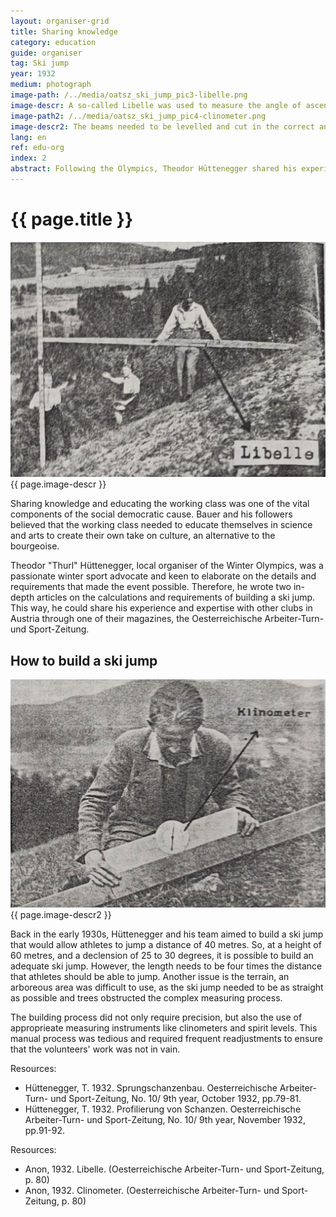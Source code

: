 ```yaml
---
layout: organiser-grid
title: Sharing knowledge
category: education
guide: organiser
tag: Ski jump
year: 1932
medium: photograph
image-path: /../media/oatsz_ski_jump_pic3-libelle.png
image-descr: A so-called Libelle was used to measure the angle of ascend and descent. Aligning the wooden beams was labourious and required a lot of accuracy.
image-path2: /../media/oatsz_ski_jump_pic4-clinometer.png
image-descr2: The beams needed to be levelled and cut in the correct angles. Hüttenegger's team used a clinometer to ensure the accuracy of their work.
lang: en
ref: edu-org
index: 2
abstract: Following the Olympics, Theodor Hüttenegger shared his experience and knowledge on building a ski jump to international standards with a wider audience in the magazine Oesterreichische Arbeiter-Turn- und Sportzeitschrift
---
```

<body>
    <div class="info-text">
        <h1  id="title">{{ page.title }}</h1>
        <div class="grid-item" id="exhibit-image"><img src="/../media/oatsz_ski_jump_pic3-libelle.png" class="img-fluid" alt="{{ page.image-descr }}">{{ page.image-descr }}</div>
        <p>Sharing knowledge and educating the working class was one of the vital components of the social democratic cause. Bauer and his followers believed that the working class needed to educate themselves in science and arts to create their own take on culture, an alternative to the bourgeoise.</p>
        <p>Theodor "Thurl" Hüttenegger, local organiser of the Winter Olympics, was a passionate winter sport advocate and keen to elaborate on the details and requirements that made the event possible. Therefore, he wrote two in-depth articles on the calculations and requirements of building a ski jump. This way, he could share his experience and expertise with other clubs in Austria through one of their magazines, the Oesterreichische Arbeiter-Turn- und Sport-Zeitung.</p>
        <h2>How to build a ski jump</h2>
        <div class="grid-item" id="exhibit-image"><img src="/../media/oatsz_ski_jump_pic4-clinometer.png" class="img-fluid" alt="{{ page.image-descr2 }}">{{ page.image-descr2 }}</div>
        <p> Back in the early 1930s, Hüttenegger and his team aimed to build a ski jump that would allow athletes to jump a distance of 40 metres. So, at a height of 60 metres, and a declension of 25 to 30 degrees, it is possible to build an adequate ski jump. However, the length needs to be four times the distance that athletes should be able to jump. Another issue is the terrain, an arboreous area was difficult to use, as the ski jump needed to be as straight as possible and trees obstructed the complex measuring process.</p>
        <p>The building process did not only require precision, but also the use of approprieate measuring instruments like clinometers and spirit levels. This manual process was tedious and required frequent readjustments to ensure that the volunteers' work was not in vain. </p>
        <div class="resources">
            <div class="resource-title">Resources:</div>
                <ul>
                    <li>Hüttenegger, T. 1932. Sprungschanzenbau. <span id="source">Oesterreichische Arbeiter-Turn- und Sport-Zeitung</span>, No. 10/ 9th year, October 1932, pp.79-81.</li>
                    <li>Hüttenegger, T. 1932. Profilierung von Schanzen. <span id="source">Oesterreichische Arbeiter-Turn- und Sport-Zeitung</span>, No. 10/ 9th year, November 1932, pp.91-92.</li>
                </ul>
        </div>
        <div class="resources">
            <div class="resource-title">Resources:</div>
                <ul>
                    <li>Anon, 1932. Libelle. (<span id="source">Oesterreichische Arbeiter-Turn- und Sport-Zeitung</span>, p. 80) </li>
                    <li>Anon, 1932. Clinometer. (<span id="source">Oesterreichische Arbeiter-Turn- und Sport-Zeitung</span>, p. 80) </li>
                </ul>
        </div>
    </div>
</body> 